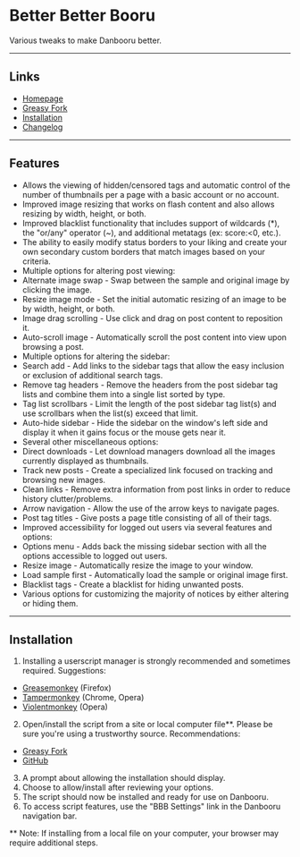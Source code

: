 Better Better Booru
===================
Various tweaks to make Danbooru better.
 
---
Links
-----
* [Homepage](https://github.com/pseudonymous/better-better-booru)
* [Greasy Fork](https://greasyfork.org/scripts/3575-better-better-booru)
* [Installation](#installation)
* [Changelog](https://github.com/pseudonymous/better-better-booru/blob/master/changelog.md)
 
---
Features<a name="features"></a>
--------
* Allows the viewing of hidden/censored tags and automatic control of the number of thumbnails per a page with a basic account or no account.
* Improved image resizing that works on flash content and also allows resizing by width, height, or both.
* Improved blacklist functionality that includes support of wildcards (*), the "or/any" operator (~), and additional metatags (ex: score:&lt;0, etc.).
* The ability to easily modify status borders to your liking and create your own secondary custom borders that match images based on your criteria.
* Multiple options for altering post viewing:
 * Alternate image swap - Swap between the sample and original image by clicking the image.
 * Resize image mode - Set the initial automatic resizing of an image to be by width, height, or both.
 * Image drag scrolling - Use click and drag on post content to reposition it.
 * Auto-scroll image - Automatically scroll the post content into view upon browsing a post.
* Multiple options for altering the sidebar:
 * Search add - Add links to the sidebar tags that allow the easy inclusion or exclusion of additional search tags.
 * Remove tag headers - Remove the headers from the post sidebar tag lists and combine them into a single list sorted by type.
 * Tag list scrollbars - Limit the length of the post sidebar tag list(s) and use scrollbars when the list(s) exceed that limit.
 * Auto-hide sidebar - Hide the sidebar on the window's left side and display it when it gains focus or the mouse gets near it.
* Several other miscellaneous options:
 * Direct downloads - Let download managers download all the images currently displayed as thumbnails.
 * Track new posts - Create a specialized link focused on tracking and browsing new images.
 * Clean links - Remove extra information from post links in order to reduce history clutter/problems.
 * Arrow navigation - Allow the use of the arrow keys to navigate pages.
 * Post tag titles - Give posts a page title consisting of all of their tags.
* Improved accessibility for logged out users via several features and options:
 * Options menu - Adds back the missing sidebar section with all the options accessible to logged out users.
 * Resize image - Automatically resize the image to your window.
 * Load sample first - Automatically load the sample or original image first.
 * Blacklist tags - Create a blacklist for hiding unwanted posts.
* Various options for customizing the majority of notices by either altering or hiding them.
 
---
Installation<a name="installation"></a>
---------------
1. Installing a userscript manager is strongly recommended and sometimes required. Suggestions:
 * [Greasemonkey](https://addons.mozilla.org/en-US/firefox/addon/greasemonkey/) (Firefox)
 * [Tampermonkey](http://tampermonkey.net/) (Chrome, Opera)
 * [Violentmonkey](https://addons.opera.com/extensions/details/violent-monkey/) (Opera)
2. Open/install the script from a site or local computer file**. Please be sure you're using a trustworthy source. Recommendations:
 * [Greasy Fork](https://greasyfork.org/scripts/3575-better-better-booru)
 * [GitHub](https://github.com/pseudonymous/better-better-booru)
3. A prompt about allowing the installation should display.
4. Choose to allow/install after reviewing your options.
5. The script should now be installed and ready for use on Danbooru.
6. To access script features, use the "BBB Settings" link in the Danbooru navigation bar.
 
** Note: If installing from a local file on your computer, your browser may require additional steps.
